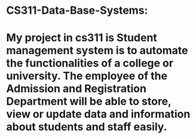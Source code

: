 # CS311-Data-Base-Systems:
# My project in cs311 is Student management system is to automate the functionalities of a college or university. The employee of the Admission and Registration Department will be able to store, view or update data and information about students and staff easily.
